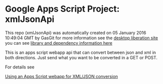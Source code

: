 # Google Apps Script Project: xmlJsonApi
This repo (xmlJsonApi) was automatically created on 05 January 2016 10:49:04 GMT by GasGit
for more information see the [desktop liberation site](https://ramblings.mcpher.com/drive-sdk-and-github/getting-your-apps-scripts-to-github/ "desktop liberation")
you can see [library and dependency information here](dependencies.md)

This is an apps script webapp api that can convert between json and xml in both directions. Just send what you want to be converted in a GET or POST. 

For details see 

[Using an Apps Script webapp for XML/JSON conversion](https://ramblings.mcpher.com/google-apps-scripts-snippets-2/using-apps-script-for-xml-json-conversion/ "desktop liberation")
